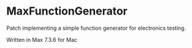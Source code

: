 # MaxFunctionGenerator

Patch implementing a simple function generator for electronics testing.

Written in Max 7.3.6 for Mac
